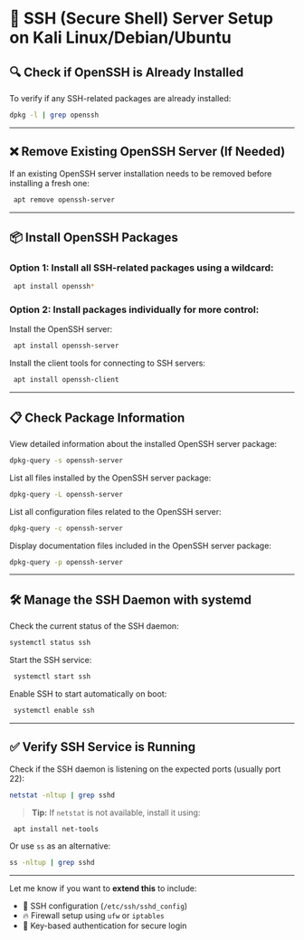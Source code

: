 
# 🚀 SSH (Secure Shell) Server Setup on Kali Linux/Debian/Ubuntu

## 🔍 Check if OpenSSH is Already Installed

To verify if any SSH-related packages are already installed:

```bash
dpkg -l | grep openssh
```

---

## ❌ Remove Existing OpenSSH Server (If Needed)

If an existing OpenSSH server installation needs to be removed before installing a fresh one:

```bash
 apt remove openssh-server
```

---

## 📦 Install OpenSSH Packages

### Option 1: Install all SSH-related packages using a wildcard:

```bash
 apt install openssh*
```

### Option 2: Install packages individually for more control:

Install the OpenSSH server:

```bash
 apt install openssh-server
```

Install the client tools for connecting to SSH servers:

```bash
 apt install openssh-client
```

---

## 📋 Check Package Information

View detailed information about the installed OpenSSH server package:

```bash
dpkg-query -s openssh-server
```

List all files installed by the OpenSSH server package:

```bash
dpkg-query -L openssh-server
```

List all configuration files related to the OpenSSH server:

```bash
dpkg-query -c openssh-server
```

Display documentation files included in the OpenSSH server package:

```bash
dpkg-query -p openssh-server
```

---

## 🛠️ Manage the SSH Daemon with systemd

Check the current status of the SSH daemon:

```bash
systemctl status ssh
```

Start the SSH service:

```bash
 systemctl start ssh
```

Enable SSH to start automatically on boot:

```bash
 systemctl enable ssh
```

---

## ✅ Verify SSH Service is Running

Check if the SSH daemon is listening on the expected ports (usually port 22):

```bash
netstat -nltup | grep sshd
```

> **Tip:** If `netstat` is not available, install it using:

```bash
 apt install net-tools
```

Or use `ss` as an alternative:

```bash
ss -nltup | grep sshd
```

---

Let me know if you want to **extend this** to include:

- 🔧 SSH configuration (`/etc/ssh/sshd_config`)  
- 🔥 Firewall setup using `ufw` or `iptables`  
- 🔐 Key-based authentication for secure login  
```
